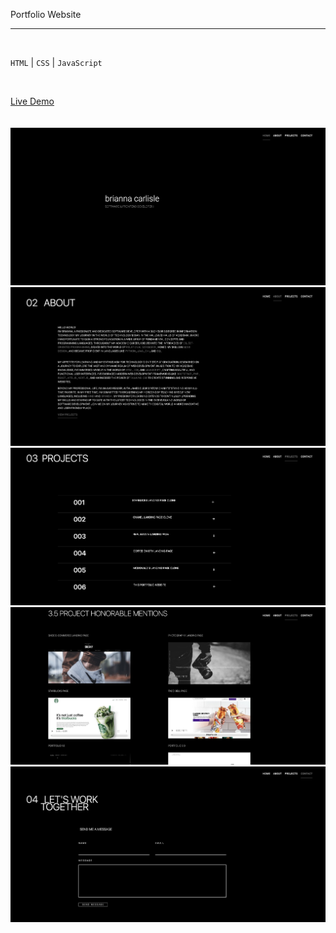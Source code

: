 Portfolio Website
<hr>
<br>

``HTML`` | ``CSS`` | ``JavaScript``

<br>

[Live Demo](https://carlislebrianna.com)
<br>
<br>
<br>
![](images/bc-final-1.jpg)
![](images/bc-final-2.jpg)
![](images/bc-final-3.jpg)
![](images/bc-final-4.jpg)
![](images/bc-final-5.jpg)

